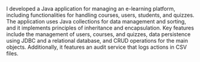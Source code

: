 I developed a Java application for managing an e-learning platform, including functionalities for handling courses, users, students, and quizzes. The application uses Java collections for data management and sorting, and it implements principles of inheritance and encapsulation. Key features include the management of users, courses, and quizzes, data persistence using JDBC and a relational database, and CRUD operations for the main objects. Additionally, it features an audit service that logs actions in CSV files.

